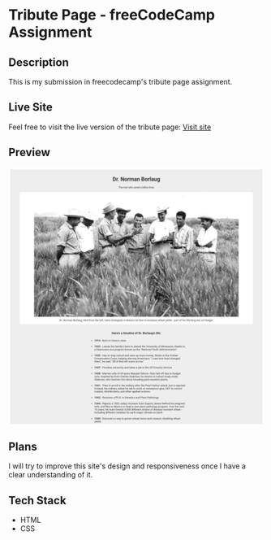 ﻿# Tribute Page - freeCodeCamp Assignment

## Description

This is my submission in freecodecamp's tribute page assignment.

## Live Site

Feel free to visit the live version of the tribute page: [Visit site](https://jeru7.github.io/TributePage-freeCodeCamp/)

## Preview

![Screenshot](tributepage.png "Sample photo of the site")

## Plans

I will try to improve this site's design and responsiveness once I have a clear understanding of it.

## Tech Stack

- HTML
- CSS
